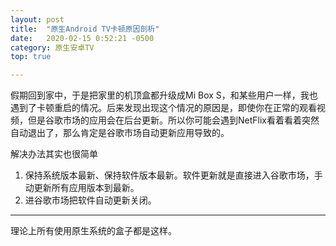 ```yaml
---
layout: post
title:  "原生Android TV卡顿原因剖析"
date:   2020-02-15 0:52:21 -0500
category: 原生安卓TV
top: true 

---
```

假期回到家中，于是把家里的机顶盒都升级成Mi Box S，和某些用户一样，我也遇到了卡顿重启的情况。后来发现出现这个情况的原因是，即使你在正常的观看视频，但是谷歌市场的应用会在后台更新。所以你可能会遇到NetFlix看着看着突然自动退出了，那么肯定是谷歌市场自动更新应用导致的。

解决办法其实也很简单
1. 保持系统版本最新、保持软件版本最新。软件更新就是直接进入谷歌市场，手动更新所有应用版本到最新。
2. 进谷歌市场把软件自动更新关闭。

<hr>

理论上所有使用原生系统的盒子都是这样。
